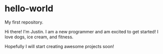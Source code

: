 # hello-world
My first repository.

Hi there! I'm Justin. I am a new programmer and am excited to get started! I love dogs, ice cream, and fitness.

Hopefully I will start creating awesome projects soon!
